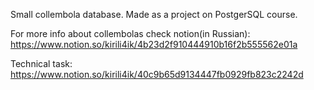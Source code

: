 Small collembola database. Made as a project on PostgerSQL course.

For more info about collembolas check notion(in Russian): https://www.notion.so/kirili4ik/4b23d2f910444910b16f2b555562e01a

Technical task: https://www.notion.so/kirili4ik/40c9b65d9134447fb0929fb823c2242d
